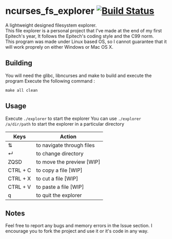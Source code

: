 # ncurses_fs_explorer [![Build Status](https://travis-ci.org/equals215/ncurses_fs_explorer.svg?branch=master)](https://travis-ci.org/equals215/ncurses_fs_explorer)
A lightweight designed filesystem explorer.\
This file explorer is a personal project that I've made at the end of my first Epitech's year, It follows the Epitech's coding style and the C99 norm.\
This program was made under Linux based OS, so I cannot guarantee that it will work proprely on either Windows or Mac OS X.

## Building
You will need the glibc, libncurses and make to build and execute the program
Execute the following command :

    make all clean

## Usage
Execute `./explorer` to start the explorer
You can use `./explorer /a/dir/path` to start the explorer in a particular directory

|Keys|Action
|--|--|
| ⇅ | to navigate through files |
| ↵ |to change directory|
| ZQSD | to move the preview [WIP]|
|CTRL + C | to copy a file [WIP]|
|CTRL + X | to cut a file [WIP] |
|CTRL + V | to paste a file [WIP] |
| q | to quit the explorer

## Notes
Feel free to report any bugs and memory errors in the Issue section.
I encourage you to fork the project and use it or it's code in any way.
